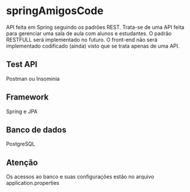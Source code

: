 # springAmigosCode

API feita em Spring seguindo os padrões REST. Trata-se de uma API feita para gerenciar uma sala de aula com alunos e estudantes. O padrão RESTFULL será implementado no futuro. O front-end não será implementado codificado (ainda) visto que se trata apenas de uma API.

## Test API
Postman ou Insominia

## Framework
Spring e JPA

## Banco de dados
PostgreSQL

## Atenção
Os acessos ao banco e suas configurações estão no arquivo application.properties

